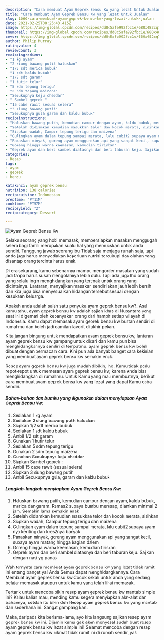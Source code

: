 ```yaml
---
description: "Cara membuat Ayam Geprek Bensu Kw yang lezat Untuk Jualan"
title: "Cara membuat Ayam Geprek Bensu Kw yang lezat Untuk Jualan"
slug: 1066-cara-membuat-ayam-geprek-bensu-kw-yang-lezat-untuk-jualan
date: 2021-02-25T00:25:43.415Z
image: https://img-global.cpcdn.com/recipes/dd8c5afe992fbc1e/680x482cq70/ayam-geprek-bensu-kw-foto-resep-utama.jpg
thumbnail: https://img-global.cpcdn.com/recipes/dd8c5afe992fbc1e/680x482cq70/ayam-geprek-bensu-kw-foto-resep-utama.jpg
cover: https://img-global.cpcdn.com/recipes/dd8c5afe992fbc1e/680x482cq70/ayam-geprek-bensu-kw-foto-resep-utama.jpg
author: Philip Murray
ratingvalue: 4
reviewcount: 3
recipeingredient:
- "1 kg ayam"
- "2 siung bawang putih haluskan"
- "1/2 sdt merica bubuk"
- "1 sdt kaldu bubuk"
- "1/2 sdt garam"
- "1 butir telur"
- "5 sdm tepung terigu"
- "2 sdm tepung maizena"
- "Secukupnya keju cheddar"
- " Sambel geprek "
- "15 cabe rawit sesuai selera"
- "3 siung bawang putih"
- "Secukupnya gula garam dan kaldu bubuk"
recipeinstructions:
- "Haluskan bawang putih, kemudian campur dengan ayam, kaldu bubuk, merica dan garam. Remas2 supaya bumbu meresap, diamkan minimal 2 jam. Semakin lama semakin enak"
- "Setelah didiamkan kemudian masukkan telor dan kocok merata, sisihkan"
- "Siapkan wadah, Campur tepung terigu dan maizena"
- "Gulingkan ayam dalam tepung sampai merata, lalu cubit2 supaya ayam nya keriting dan kres2nya banyak"
- "Panaskan minyak, goreng ayam menggunakan api yang sangat kecil, supaya ayam matang hingga bagian dalem"
- "Goreng hingga warna keemasan, kemudian tiriskan"
- "Geprek ayam dan beri sambel diatasnya dan beri taburan keju. Sajikan dengan nasi yg panas"
categories:
- Resep
tags:
- ayam
- geprek
- bensu

katakunci: ayam geprek bensu 
nutrition: 138 calories
recipecuisine: Indonesian
preptime: "PT11M"
cooktime: "PT57M"
recipeyield: "2"
recipecategory: Dessert

---
```



![Ayam Geprek Bensu Kw](https://img-global.cpcdn.com/recipes/dd8c5afe992fbc1e/680x482cq70/ayam-geprek-bensu-kw-foto-resep-utama.jpg)

Selaku seorang yang hobi memasak, mempersiapkan masakan menggugah selera bagi famili merupakan suatu hal yang memuaskan untuk anda sendiri. Tanggung jawab seorang ibu Tidak saja menjaga rumah saja, tapi anda juga harus menyediakan keperluan nutrisi tercukupi dan olahan yang disantap orang tercinta harus enak.

Di era  sekarang, kamu sebenarnya mampu mengorder masakan yang sudah jadi tanpa harus susah mengolahnya lebih dulu. Tapi ada juga lho orang yang selalu ingin menghidangkan yang terenak untuk orang yang dicintainya. Lantaran, menyajikan masakan sendiri akan jauh lebih bersih dan kita juga bisa menyesuaikan hidangan tersebut sesuai dengan kesukaan keluarga. 



Apakah anda adalah salah satu penyuka ayam geprek bensu kw?. Asal kamu tahu, ayam geprek bensu kw adalah sajian khas di Nusantara yang saat ini digemari oleh kebanyakan orang dari hampir setiap wilayah di Indonesia. Kamu dapat memasak ayam geprek bensu kw buatan sendiri di rumahmu dan boleh jadi camilan favorit di akhir pekan.

Kita jangan bingung untuk mendapatkan ayam geprek bensu kw, lantaran ayam geprek bensu kw gampang untuk dicari dan kamu pun bisa menghidangkannya sendiri di tempatmu. ayam geprek bensu kw boleh dibuat dengan bermacam cara. Kini pun ada banyak banget cara kekinian yang membuat ayam geprek bensu kw semakin enak.

Resep ayam geprek bensu kw juga mudah dibikin, lho. Kamu tidak perlu repot-repot untuk memesan ayam geprek bensu kw, karena Anda bisa menghidangkan di rumahmu. Untuk Kamu yang mau membuatnya, berikut cara membuat ayam geprek bensu kw yang lezat yang dapat Kamu coba sendiri.

<!--inarticleads1-->

##### Bahan-bahan dan bumbu yang digunakan dalam menyiapkan Ayam Geprek Bensu Kw:

1. Sediakan 1 kg ayam
1. Sediakan 2 siung bawang putih haluskan
1. Siapkan 1/2 sdt merica bubuk
1. Sediakan 1 sdt kaldu bubuk
1. Ambil 1/2 sdt garam
1. Gunakan 1 butir telur
1. Sediakan 5 sdm tepung terigu
1. Gunakan 2 sdm tepung maizena
1. Gunakan Secukupnya keju cheddar
1. Siapkan  Sambel geprek :
1. Ambil 15 cabe rawit (sesuai selera)
1. Siapkan 3 siung bawang putih
1. Ambil Secukupnya gula, garam dan kaldu bubuk




<!--inarticleads2-->

##### Langkah-langkah menyiapkan Ayam Geprek Bensu Kw:

1. Haluskan bawang putih, kemudian campur dengan ayam, kaldu bubuk, merica dan garam. Remas2 supaya bumbu meresap, diamkan minimal 2 jam. Semakin lama semakin enak
1. Setelah didiamkan kemudian masukkan telor dan kocok merata, sisihkan
1. Siapkan wadah, Campur tepung terigu dan maizena
1. Gulingkan ayam dalam tepung sampai merata, lalu cubit2 supaya ayam nya keriting dan kres2nya banyak
1. Panaskan minyak, goreng ayam menggunakan api yang sangat kecil, supaya ayam matang hingga bagian dalem
1. Goreng hingga warna keemasan, kemudian tiriskan
1. Geprek ayam dan beri sambel diatasnya dan beri taburan keju. Sajikan dengan nasi yg panas




Wah ternyata cara membuat ayam geprek bensu kw yang lezat tidak rumit ini enteng banget ya! Anda Semua dapat menghidangkannya. Cara Membuat ayam geprek bensu kw Cocok sekali untuk anda yang sedang belajar memasak ataupun untuk kamu yang telah lihai memasak.

Tertarik untuk mencoba bikin resep ayam geprek bensu kw mantab simple ini? Kalau kalian mau, mending kamu segera menyiapkan alat-alat dan bahannya, setelah itu bikin deh Resep ayam geprek bensu kw yang mantab dan sederhana ini. Sangat gampang kan. 

Maka, daripada kita berlama-lama, ayo kita langsung sajikan resep ayam geprek bensu kw ini. Dijamin kamu gak akan menyesal sudah buat resep ayam geprek bensu kw lezat simple ini! Selamat mencoba dengan resep ayam geprek bensu kw nikmat tidak rumit ini di rumah sendiri,ya!.

